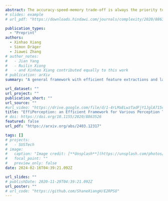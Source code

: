```yaml
---
abstract: The accuracy-speed-memory trade-off is always the priority to consider for several computer vision perception tasks. Previous methods mainly focus on a single or small couple of these tasks, such as creating effective data augmentation, feature extractor, learning strategies, etc. These approaches, however, could be inherently task-specific:their proposed model performance may depend on a specific perception task or a dataset. Targeting to explore common learning patterns and increasing the module robustness, we propose the EffiPerception framework. It could achieve great accuracy-speed performance with relatively low memory cost under several perception tasks:2D Object Detection, 3D Object Detection, 2D Instance Segmentation, and 3D Point Cloud Segmentation. Overall, the framework consists of three parts:(1) Efficient Feature Extractors, which extract the input features for each modality. (2) Efficient Layers, plug-in plug-out layers that further process the feature representation, aggregating core learned information while pruning noisy proposals. (3) The EffiOptim, an 8-bit optimizer to further cut down the computational cost and facilitate performance stability. Extensive experiments on the KITTI, semantic-KITTI, and COCO datasets revealed that EffiPerception could show great accuracy-speed-memory overall performance increase within the four detection and segmentation tasks, in comparison to earlier, well-respected methods.
# slides: example
# url_pdf: "https://downloads.hindawi.com/journals/complexity/2020/8863526.pdf"

publication_types:
  - "Preprint"
authors:
  - Xinhao Xiang
  - Simon Dräger
  - Jiawei Zhang
# author_notes:
#   - Jian Yang
#   - Ruilin Xiong
#   - and Xinhao Xiang contributed equally to this work
# publication: arXiv 
summary: "A general framework with efficient feature extractions and layers (Sparse Down-Sampling, Global Spatial Aggregation). It achieves great accuracy-speed performance with relatively low memory cost under several perception tasks (including 3D/2D detection/segmentation)."

url_dataset: ""
url_project: ""
publication_short: ""
url_source: ""
#url_video: "https://drive.google.com/file/d/1-4rLMaELwzTadFjY1JglA715cdTOvUFk/view?usp=sharing"
title: "EffiPerception: an Efficient Framework for Various Perception Tasks"
# doi: https://doi.org/10.1155/2020/8863526
featured: false
url_pdf: "https://arxiv.org/abs/2403.12317"

tags: []
# projects:
#   - SUSTech
# image:
#   caption: "Image credit: [**Unsplash**](https://unsplash.com/photos/pLCdAaMFLTE)"
#   focal_point: ""
#   preview_only: false
date: 2024-02-16T04:39:21.092Z

url_slides: ""
# publishDate: 2020-11-29T04:39:21.092Z
url_poster: ""
# url_code: "https://github.com/ShaneXiangH/E2RPSO"
---
```


<!-- {{% callout note %}}
Click the *Cite* button above to demo the feature to enable visitors to import publication metadata into their reference management software.
{{% /callout %}}

{{% callout note %}}
Create your slides in Markdown - click the *Slides* button to check out the example.
{{% /callout %}} -->

<!-- Supplementary notes can be added here, including [code, math, and images](https://wowchemy.com/docs/writing-markdown-latex/). -->
